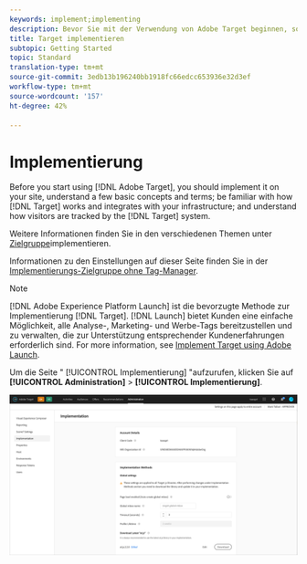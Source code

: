 ```yaml
---
keywords: implement;implementing
description: Bevor Sie mit der Verwendung von Adobe Target beginnen, sollten Sie Target auf Ihrer Site implementieren, sich mit einigen Grundkonzepten und Begriffen sowie mit der Funktionsweise von Target und mit dessen Integration in Ihre Infrastruktur vertraut machen und verstehen, wie Besucher durch das Target-System verfolgt werden.
title: Target implementieren
subtopic: Getting Started
topic: Standard
translation-type: tm+mt
source-git-commit: 3edb13b196240bb1918fc66edcc653936e32d3ef
workflow-type: tm+mt
source-wordcount: '157'
ht-degree: 42%

---
```



# Implementierung

Before you start using [!DNL Adobe Target], you should implement it on your site, understand a few basic concepts and terms; be familiar with how [!DNL Target] works and integrates with your infrastructure; and understand how visitors are tracked by the [!DNL Target] system.

Weitere Informationen finden Sie in den verschiedenen Themen unter [Zielgruppe](/help/c-implementing-target/implementing-target.md)implementieren.

Informationen zu den Einstellungen auf dieser Seite finden Sie in der [Implementierungs-Zielgruppe ohne Tag-Manager](/help/c-implementing-target/c-implementing-target-for-client-side-web/how-to-deployatjs/implementing-target-without-a-tag-manager.md).

>[!NOTE]
>
>[!DNL Adobe Experience Platform Launch] ist die bevorzugte Methode zur Implementierung [!DNL Target]. [!DNL Launch] bietet Kunden eine einfache Möglichkeit, alle Analyse-, Marketing- und Werbe-Tags bereitzustellen und zu verwalten, die zur Unterstützung entsprechender Kundenerfahrungen erforderlich sind. For more information, see [Implement Target using Adobe Launch](/help/c-implementing-target/c-implementing-target-for-client-side-web/how-to-deployatjs/cmp-implementing-target-using-adobe-launch.md).

Um die Seite &quot; [!UICONTROL Implementierung] &quot;aufzurufen, klicken Sie auf **[!UICONTROL Administration]** > **[!UICONTROL Implementierung]**.

![Implementierungsseite](/help/administrating-target/assets/implementation.png)